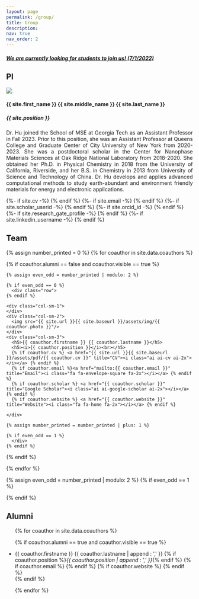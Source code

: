 ```yaml
---
layout: page
permalink: /group/
title: Group 
description: 
nav: true
nav_order: 2
---
```



<div class="group">  
<h5><a href="../openings">We are currently looking for students to join us! (7/1/2022)</a></h5>

<h2>PI</h2>

<div class="row" id="PI">
  <div class="col-sm-6"> 
    <img src="{{ site.url }}{{ site.baseurl }}/assets/img/{{ site.photo }}"/>
  </div>
  <div class="col-sm-6" style="text-align:left"> 
    <h4> {{ site.first_name }} {{ site.middle_name }} {{ site.last_name }} </h4>
    <h5> {{ site.position }} </h5>
    <p style="text-align:justify"> Dr. Hu joined the School of MSE at Georgia Tech as an Assistant Professor in Fall 2023. Prior to this position, she was an Assistant Professor at Queens College and Graduate Center of City University of New York from 2020-2023. She was a postdoctoral scholar in the Center for Nanophase Materials Sciences at Oak Ridge National Laboratory from 2018-2020. She obtained her Ph.D. in Physical Chemistry in 2018 from the University of California, Riverside, and her B.S. in Chemistry in 2013 from University of Science and Technology of China. Dr. Hu develops and applies advanced computational methods to study earth-abundant and environment friendly materials for energy and electronic applications.  
    </p>
    {%- if site.cv -%} <a href="{{ site.url }}{{ site.baseurl }}/assets/pdf/{{ site.cv }}" title="CV"><i class="ai ai-cv ai-2x"></i></a> {% endif %}   
    {%- if site.email -%} <a href="mailto:{{ site.email | encode_email }}" title="Email"><i class="fas fa-envelope-square ai-2x"></i></a> {% endif %}       
    {%- if site.scholar_userid -%} <a href="https://scholar.google.com/citations?user={{ site.scholar_userid }}" title="Google Scholar"><i class="ai ai-google-scholar ai-2x"></i></a> {% endif %}                                
    {%- if site.orcid_id -%} <a href="https://orcid.org/{{ site.orcid_id }}" title="ORCID"><i class="ai ai-orcid ai-2x"></i></a> {% endif %}
    {%- if site.research_gate_profile -%} <a href="https://www.researchgate.net/profile/{{site.research_gate_profile}}/" title="ResearchGate"><i class="ai ai-researchgate ai-2x"></i></a> {% endif %}
    {%- if site.linkedin_username -%} <a href="https://www.linkedin.com/in/{{ site.linkedin_username }}" title="LinkedIn"><i class="fab fa-linkedin ai-2x"></i></a> {% endif %}
                        
  </div>  
</div>

<h2>Team</h2>

{% assign number_printed = 0 %} 
{% for coauthor in site.data.coauthors %}
  
  {% if coauthor.alumni == false and coauthor.visible == true %}
  
    {% assign even_odd = number_printed | modulo: 2 %}
    
    {% if even_odd == 0 %}
      <div class="row">
    {% endif %}
    
    <div class="col-sm-1">
    </div>    
    <div class="col-sm-2">
      <img src="{{ site.url }}{{ site.baseurl }}/assets/img/{{ coauthor.photo }}"/>
    </div>
    <div class="col-sm-3"> 
      <h5>{{ coauthor.firstname }} {{ coauthor.lastname }}</h5>
      <h5><i>{{ coauthor.position }}</i><br></h5>
      {% if coauthor.cv %} <a href="{{ site.url }}{{ site.baseurl }}/assets/pdf/{{ coauthor.cv }}" title="CV"><i class="ai ai-cv ai-2x"></i></a> {% endif %}   
      {% if coauthor.email %}<a href="mailto:{{ coauthor.email }}" title="Email"><i class="fa fa-envelope-square fa-2x"></i></a> {% endif %} 
      {% if coauthor.scholar %} <a href="{{ coauthor.scholar }}" title="Google Scholar"><i class="ai ai-google-scholar ai-2x"></i></a> {% endif %}  
      {% if coauthor.website %} <a href="{{ coauthor.website }}" title="Website"><i class="fa fa-home fa-2x"></i></a> {% endif %}          

    </div>
    
    {% assign number_printed = number_printed | plus: 1 %}
    
    {% if even_odd == 1 %} 
      </div>
    {% endif %}
  
  {% endif %}

{% endfor %}

{% assign even_odd = number_printed | modulo: 2 %}
{% if even_odd == 1 %}
  </div>
{% endif %}


<h2>Alumni</h2> 

<ul>
{% for coauthor in site.data.coauthors %}
  
  {% if coauthor.alumni == true  and coauthor.visible == true %}
    <li>
    {{ coauthor.firstname }} {{ coauthor.lastname | append : ',' }}
    {% if coauthor.position %}<i>{{ coauthor.position | append : ',' }}</i>{% endif %} 
    {% if coauthor.email %}<a href="mailto:{{ coauthor.email }}" target="Email"><i class="fas fa-envelope-square fa-1x"></i></a> {% endif %} 
    {% if coauthor.website %} <a href="{{ coauthor.website }}" target="Website"><i class="fa fa-home fa-1x"></i></a> {% endif %}   
    </li>
  {% endif %}

{% endfor %}
</ul>

</div>

